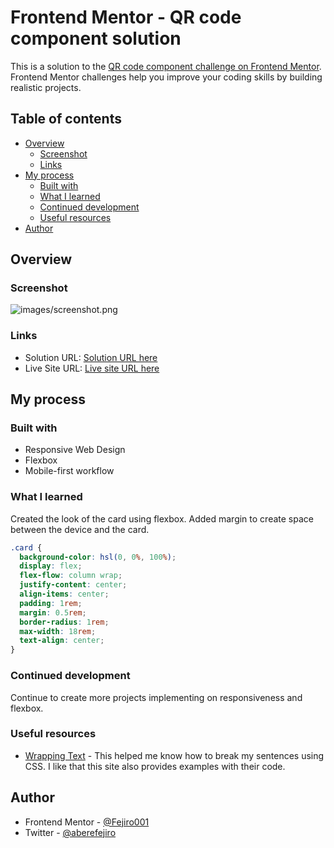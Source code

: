 # Frontend Mentor - QR code component solution

This is a solution to the [QR code component challenge on Frontend Mentor](https://www.frontendmentor.io/challenges/qr-code-component-iux_sIO_H). Frontend Mentor challenges help you improve your coding skills by building realistic projects.

## Table of contents

- [Overview](#overview)
  - [Screenshot](#screenshot)
  - [Links](#links)
- [My process](#my-process)
  - [Built with](#built-with)
  - [What I learned](#what-i-learned)
  - [Continued development](#continued-development)
  - [Useful resources](#useful-resources)
- [Author](#author)

## Overview

### Screenshot

![images/screenshot.png](./screenshot.jpg)

### Links

- Solution URL: [Solution URL here](https://github.com/Fejiro001/qr-code-component-main)
- Live Site URL: [Live site URL here](https://fejiro001.github.io/qr-code-component-main/)


## My process

### Built with

- Responsive Web Design
- Flexbox
- Mobile-first workflow

### What I learned

Created the look of the card using flexbox. Added margin to create space between the device and the card.

```css
.card {
  background-color: hsl(0, 0%, 100%);
  display: flex;
  flex-flow: column wrap;
  justify-content: center;
  align-items: center;
  padding: 1rem;
  margin: 0.5rem;
  border-radius: 1rem;
  max-width: 18rem;
  text-align: center;
}
```
### Continued development

Continue to create more projects implementing on responsiveness and flexbox.

### Useful resources

- [Wrapping Text](https://developer.mozilla.org/en-US/docs/Web/CSS/CSS_text/Wrapping_breaking_text) - This helped me know how to break my sentences using CSS. I like that this site also provides examples with their code.


## Author

- Frontend Mentor - [@Fejiro001](https://www.frontendmentor.io/profile/Fejiro001)
- Twitter - [@aberefejiro](https://www.twitter.com/aberefejiro)
